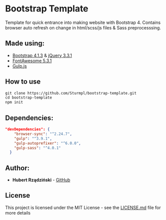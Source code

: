 # Bootstrap Template
Template for quick entrance into making website with Bootstrap 4. Contains browser auto refresh on change in html/scss/js files & Sass preprocesssing.

## Made using:
* [Bootstrap 4.1.3](http://getbootstrap.com/) & [jQuery 3.3.1](https://jquery.com/)
* [FontAwesome 5.3.1](https://fontawesome.com/)
* [Gulp.js](https://gulpjs.com/)


## How to use
```html
git clone https://github.com/Sturmpl/bootstrap-template.git
cd bootstrap-template
npm init
```

## Dependencies:
```json
"devDependencies": {
    "browser-sync": "^2.24.7",
    "gulp": "^3.9.1",
    "gulp-autoprefixer": "^6.0.0",
    "gulp-sass": "^4.0.1"
  }
```

## Author:

* **Hubert Rządziński** - [GitHub](https://github.com/Sturmpl) 

## License

This project is licensed under the MIT License - see the [LICENSE.md](LICENSE.md) file for more details